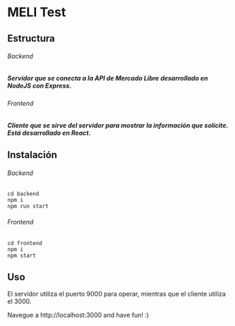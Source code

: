 # MELI Test

## Estructura
###### Backend
##### Servidor que se conecta a la API de Mercado Libre desarrollado en NodeJS con Express.
###### Frontend
##### Cliente que se sirve del servidor para mostrar la información que solicite. Está desarrollado en React.

## Instalación
###### Backend
```
cd backend 
npm i
npm run start
```
###### Frontend
```
cd frontend 
npm i
npm start
```

## Uso
El servidor utiliza el puerto 9000 para operar, mientras que el cliente utiliza el 3000.

Navegue a http://localhost:3000 and have fun! :)

